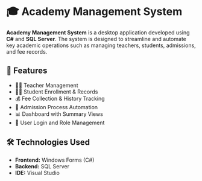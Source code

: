 # 🎓 Academy Management System

**Academy Management System** is a desktop application developed using **C#** and **SQL Server**. The system is designed to streamline and automate key academic operations such as managing teachers, students, admissions, and fee records.

## 🚀 Features

- 👩‍🏫 Teacher Management
- 👨‍🎓 Student Enrollment & Records
- 💰 Fee Collection & History Tracking
- 📝 Admission Process Automation
- 📊 Dashboard with Summary Views
- 🔐 User Login and Role Management

## 🛠️ Technologies Used

- **Frontend:** Windows Forms (C#)
- **Backend:** SQL Server
- **IDE:** Visual Studio


